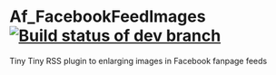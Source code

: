 Af_FacebookFeedImages [![Build status of dev branch](https://travis-ci.org/kuc/Af_FacebookFeedImages.svg?branch=dev)](https://travis-ci.org/kuc/Af_FacebookFeedImages "Build Status of dev branch")
=====================

Tiny Tiny RSS plugin to enlarging images in Facebook fanpage feeds
